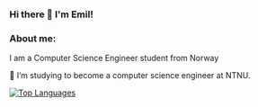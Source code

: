### Hi there 👋 I'm Emil!


### About me:

I am a Computer Science Engineer student from Norway

🔭 I’m studying to become a computer science engineer at NTNU.

[![Top Languages](https://github-readme-stats.vercel.app/api/top-langs/?username=anderebe)](https://github.com/anuraghazra/github-readme-stats)
